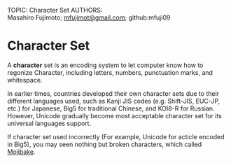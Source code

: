 TOPIC: Character Set
AUTHORS: Masahiro Fujimoto; mfujimot@gmail.com; github:mfuji09

# Character Set

A **character** set is an encoding system to let computer know how to regonize Character,
including letters, numbers, punctuation marks, and whitespace.

In earlier times, countries developed their own character sets due to their different languages used,
such as Kanji JIS codes (e.g. Shift-JIS, EUC-JP, etc.) for Japanese, Big5 for traditional Chinese,
and KOI8-R for Russian. However, Unicode gradually become most acceptable
character set for its universal languages support.

If character set used incorrectly (For example, Unicode for acticle encoded in Big5),
you may seen nothing but broken characters, which called [Mojibake](https://en.wikipedia.org/wiki/Mojibake).
